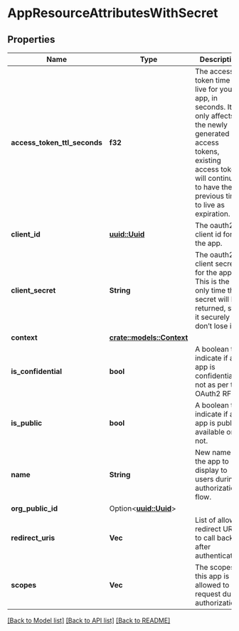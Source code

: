 # AppResourceAttributesWithSecret

## Properties

Name | Type | Description | Notes
------------ | ------------- | ------------- | -------------
**access_token_ttl_seconds** | **f32** | The access token time to live for your app, in seconds. It only affects the newly generated access tokens, existing access token will  continue to have their previous time to live as expiration. | 
**client_id** | [**uuid::Uuid**](uuid::Uuid.md) | The oauth2 client id for the app. | 
**client_secret** | **String** | The oauth2 client secret for the app. This is the only time this secret will be returned, store it securely and don’t lose it. | 
**context** | [**crate::models::Context**](Context.md) |  | 
**is_confidential** | **bool** | A boolean to indicate if an app is confidential or not as per the OAuth2 RFC. | 
**is_public** | **bool** | A boolean to indicate if an app is publicly available or not. | 
**name** | **String** | New name of the app to display to users during authorization flow. | 
**org_public_id** | Option<[**uuid::Uuid**](uuid::Uuid.md)> |  | [optional]
**redirect_uris** | **Vec<String>** | List of allowed redirect URIs to call back after authentication. | 
**scopes** | **Vec<String>** | The scopes this app is allowed to request during authorization. | 

[[Back to Model list]](../README.md#documentation-for-models) [[Back to API list]](../README.md#documentation-for-api-endpoints) [[Back to README]](../README.md)


